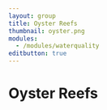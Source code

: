 ```yaml
---
layout: group
title: Oyster Reefs
thumbnail: oyster.png
modules:
  - /modules/waterquality
editbutton: true
---
```


# Oyster Reefs
